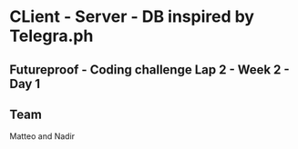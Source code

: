 # CLient - Server - DB inspired by Telegra.ph

## Futureproof - Coding challenge Lap 2 - Week 2 - Day 1

## Team

Matteo and Nadir
